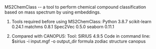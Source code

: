 MS2ChemClass -- a tool to perform chemical compound classification based on mass spectrum by using embeddings.
1. Tools required before using MS2ChemClass:
  Python 3.8.7
  scikit-learn 0.24.1
  matchms 0.8.1
  Spec2Vec 0.5.0
  seaborn 0.11.1
  
  
2. Compared with CANOPUS:
  Tool: SIRIUS 4.9.5
  Code in command line: $sirius -i input.mgf -o output_dir formula zodiac structure canopus
  
